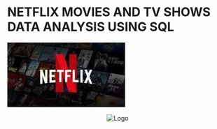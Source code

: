 # NETFLIX MOVIES AND TV SHOWS DATA ANALYSIS USING SQL
![NETFLIX LOGO](https://github.com/swetha0460/NETFLIX_SQL_1/blob/main/NETFLIX.IMAGE.jpeg)
 <p align="center">
  <img src="images/logo.png" alt="Logo">
</p>
